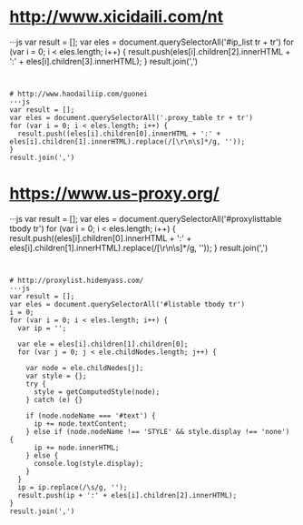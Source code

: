 # http://www.xicidaili.com/nt
···js
var result = [];
var eles = document.querySelectorAll('#ip_list tr + tr')
for (var i = 0; i < eles.length; i++) {
  result.push(eles[i].children[2].innerHTML + ':' + eles[i].children[3].innerHTML);
}
result.join(',')
```


# http://www.haodailiip.com/guonei
···js
var result = [];
var eles = document.querySelectorAll('.proxy_table tr + tr')
for (var i = 0; i < eles.length; i++) {
  result.push((eles[i].children[0].innerHTML + ':' + eles[i].children[1].innerHTML).replace(/[\r\n\s]*/g, ''));
}
result.join(',')
```

# https://www.us-proxy.org/
···js
var result = [];
var eles = document.querySelectorAll('#proxylisttable tbody tr')
for (var i = 0; i < eles.length; i++) {
  result.push((eles[i].children[0].innerHTML + ':' + eles[i].children[1].innerHTML).replace(/[\r\n\s]*/g, ''));
}
result.join(',')
```


# http://proxylist.hidemyass.com/
···js
var result = [];
var eles = document.querySelectorAll('#listable tbody tr')
i = 0;
for (var i = 0; i < eles.length; i++) {
  var ip = '';

  var ele = eles[i].children[1].children[0];
  for (var j = 0; j < ele.childNodes.length; j++) {

    var node = ele.childNodes[j];
    var style = {};
    try {
      style = getComputedStyle(node);
    } catch (e) {}

    if (node.nodeName === '#text') {
      ip += node.textContent;
    } else if (node.nodeName !== 'STYLE' && style.display !== 'none') {
      ip += node.innerHTML;
    } else {
      console.log(style.display);
    }
  }
  ip = ip.replace(/\s/g, '');
  result.push(ip + ':' + eles[i].children[2].innerHTML);
}
result.join(',')
```
